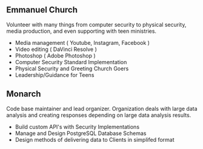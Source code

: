 ## Emmanuel Church


Volunteer with many things from computer security to physical security, media production, and even supporting with teen ministries.

- Media management ( Youtube, Instagram, Facebook )
- Video editing ( DaVinci Resolve )
- Photoshop ( Adobe Photoshop )
- Computer Security Standard Implementation
- Physical Security and Greeting Church Goers
- Leadership/Guidance for Teens


## Monarch


Code base maintainer and lead organizer. Organization deals with large data analysis and creating responses depending on large data analysis results.


- Build custom API's with Security Implementations
- Manage and Design PostgreSQL Database Schemas
- Design methods of delivering data to Clients in simplifed format